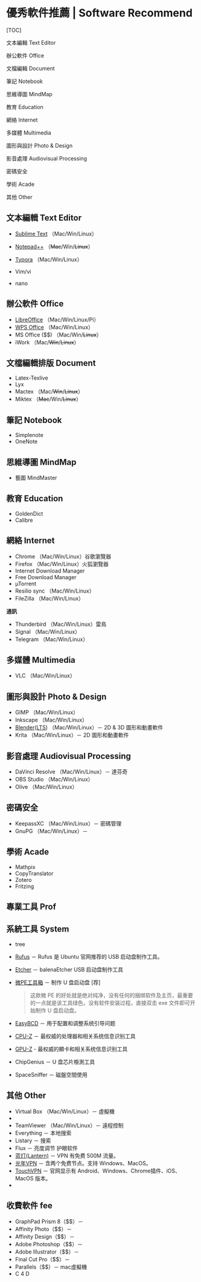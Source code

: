 # 優秀軟件推薦 | Software Recommend

[TOC]

文本編輯 Text Editor

辦公軟件 Office

文檔編輯 Document

筆記 Notebook

思維導圖 MindMap

教育 Education

網絡 Internet

多媒體 Multimedia

圖形與設計 Photo & Design

影音處理 Audiovisual Processing

密碼安全 

學術 Acade

其他 Other 



## 文本編輯 Text Editor

* [Sublime Text](https://www.sublimetext.com/3) （Mac/Win/Linux）
* [Notepad++](https://notepad-plus-plus.org/downloads/v7.8.8/) （~~Mac~~/Win/~~Linux~~）
* [Typora](https://typora.io/#download) （Mac/Win/Linux）

* Vim/vi
* nano



## 辦公軟件 Office

* [LibreOffice](https://www.libreoffice.org/download/download/) （Mac/Win/Linux/Pi）
* [WPS Office](https://www.wps.com/download/) （Mac/Win/Linux）
* MS Office ($$) （Mac/Win/~~Linux~~）
* iWork （Mac/~~Win~~/~~Linux~~）



## 文檔編輯排版 Document

* Latex-Texlive
* Lyx
* Mactex （Mac/~~Win~~/~~Linux~~）
* Miktex （~~Mac~~/Win/~~Linux~~）



## 筆記 Notebook

* Simplenote
* OneNote



## 思維導圖 MindMap

* 藝圖 MindMaster



## 教育 Education

* GoldenDict
* Calibre



## 網絡 Internet

* Chrome （Mac/Win/Linux）谷歌瀏覽器
* Firefox （Mac/Win/Linux）火狐瀏覽器
* Internet Download Manager
* Free Download Manager
* µTorrent 
* Resilio sync （Mac/Win/Linux）
* FileZilla （Mac/Win/Linux）

**通訊**

* Thunderbird （Mac/Win/Linux）雷鳥
* Signal （Mac/Win/Linux）
* Telegram （Mac/Win/Linux）



## 多媒體 Multimedia

* VLC （Mac/Win/Linux）



## 圖形與設計 Photo & Design

* GIMP （Mac/Win/Linux）
* Inkscape （Mac/Win/Linux）
* [Blender](https://www.blender.org/download/)([LTS](https://www.blender.org/download/lts/)) （Mac/Win/Linux）－ 2D & 3D 圖形和動畫軟件
* Krita （Mac/Win/Linux）－ 2D 圖形和動畫軟件



## 影音處理 Audiovisual Processing

* DaVinci Resolve （Mac/Win/Linux）－ 達芬奇
* OBS Studio （Mac/Win/Linux）
* Olive （Mac/Win/Linux）



## 密碼安全 

* KeepassXC （Mac/Win/Linux）－ 密碼管理
* GnuPG （Mac/Win/Linux）－ 



## 學術 Acade

* Mathpix 
* CopyTranslator 
* Zotero 
* Fritzing 



## 專業工具 Prof



## 系統工具 System

* tree 

* [Rufus](https://rufus.akeo.ie/) － Rufus 是 Ubuntu 官网推荐的 USB 启动盘制作工具。

* [Etcher](https://www.balena.io/etcher/) － balenaEtcher USB 启动盘制作工具

* [微PE工具箱](http://www.wepe.com.cn/) － 制作 U 盘启动盘 [荐]

    > 这款微 PE 的好处就是绝对纯净，没有任何的捆绑软件及主页，最重要的一点就是该工具绿色，没有软件安装过程，直接双击 exe 文件即可开始制作 U 盘启动盘。

* [EasyBCD](https://neosmart.net/EasyBCD/) － 用于配置和调整系统引导问题

* [CPU-Z](https://www.cpuid.com/softwares/cpu-z.html#version-history) － 最权威的处理器和相关系统信息识别工具

* [GPU-Z](https://www.techpowerup.com/gpuz/) - 最权威的顯卡和相关系统信息识别工具

* ChipGenius － U 盘芯片檢測工具

* SpaceSniffer － 磁盤空間使用



## 其他 Other

* Virtual Box （Mac/Win/Linux）－ 虛擬機
* 
* TeamViewer （Mac/Win/Linux）－ 遠程控制
* Everything － 本地搜索
* Listary － 搜索
* Flux － 亮度调节 护眼软件
* [蓝灯(Lantern)](https://github.com/getlantern/lantern) － VPN 有免费 500M 流量。
* [光年VPN](https://www.lightyearvpn.com/) － 含两个免费节点。支持 Windows、MacOS。
* [TouchVPN](https://touchvpn.net/) － 官网显示有 Android、Windows、Chrome插件、iOS、MacOS 版本。
* 



## 收費軟件 fee

* GraphPad Prism 8（$$）－ 
* Affinity Photo（$$）－ 
* Affinity Design（$$）－ 
* Adobe Photoshop（$$）－ 
* Adobe Illustrator（$$）－ 
* Final Cut Pro（$$）－ 
* Parallels（$$）－ mac虛擬機
* C 4 D

